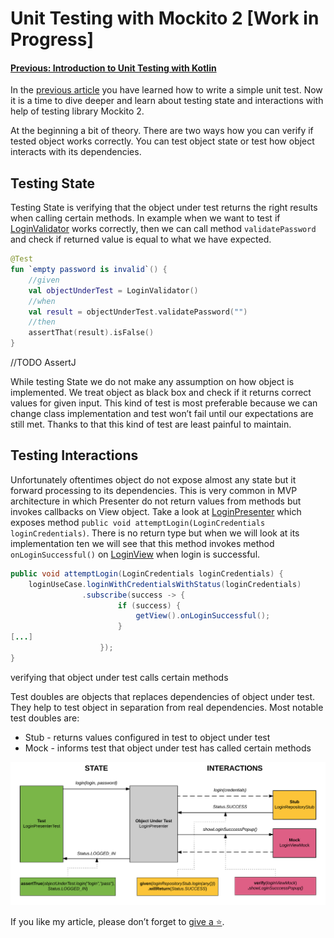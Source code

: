 # Unit Testing with Mockito 2 [Work in Progress]

#### [Previous: Introduction to Unit Testing with Kotlin](/docs/Unit-Testing-Introduction.md)

In the [previous article](/docs/Unit-Testing-Introduction.md) you have learned how to write a simple unit test. Now it is a time to dive deeper and learn about testing state and interactions with help of testing library Mockito 2.

At the beginning a bit of theory. There are two ways how you can verify if tested object works correctly. You can test object state or test how object interacts with its dependencies.

## Testing State

Testing State is verifying that the object under test returns the right results when calling certain methods. In example when we want to test if [LoginValidator]() works correctly, then we can call method `validatePassword` and check if returned value is equal to what we have expected.

```kotlin
@Test
fun `empty password is invalid`() {
    //given
    val objectUnderTest = LoginValidator()
    //when
    val result = objectUnderTest.validatePassword("")
    //then
    assertThat(result).isFalse()
}
```
//TODO AssertJ

While testing State we do not make any assumption on how object is implemented. We treat object as black box and check if it returns correct values for given input. This kind of test is most preferable because we can change class implementation and test won’t fail until our expectations are still met. Thanks to that this kind of test are least painful to maintain.

## Testing Interactions 

Unfortunately oftentimes object do not expose almost any state but it forward processing to its dependencies. This is very common in MVP architecture in which Presenter do not return values from methods but invokes callbacks on View object. Take a look at [LoginPresenter]() which exposes method `public void attemptLogin(LoginCredentials loginCredentials)`. There is no return type but when we will look at its implementation ten we will see that this method  invokes method `onLoginSuccessful()` on [LoginView]() when login is successful.

```java
public void attemptLogin(LoginCredentials loginCredentials) {
    loginUseCase.loginWithCredentialsWithStatus(loginCredentials)
                .subscribe(success -> {
                        if (success) {
                            getView().onLoginSuccessful();
                        } 
[...]
                    });
}
```


verifying that object under test calls certain methods

Test doubles are objects that replaces dependencies of object under test. They help to test object in separation from real dependencies.  Most notable test doubles are:

- Stub - returns values configured in test to object under test
- Mock - informs test that object under test has called certain methods

<p align="center">
  <img src="/assets/stub_mock.png" alt="Stub and Mock"/>
</p>

If you like my article, please don’t forget to [give a :star:](https://github.com/dbacinski/Android-Testing-With-Kotlin/).
